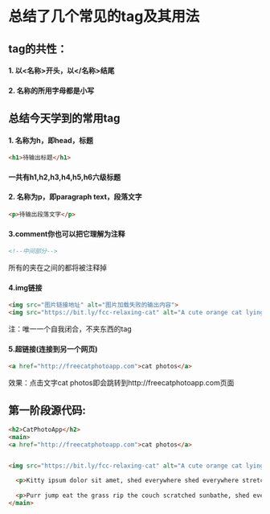 # 总结了几个常见的tag及其用法
## tag的共性：
#### 1. 以<名称>开头，以</名称>结尾
#### 2. 名称的所用字母都是小写


## 总结今天学到的常用tag
#### 1. 名称为h，即head，标题
```html
<h1>待输出标题</h1>
```
#### 一共有h1,h2,h3,h4,h5,h6六级标题

#### 2. 名称为p，即paragraph text，段落文字
```HTML
<p>待输出段落文字</p>
```

#### 3.comment你也可以把它理解为注释
```html
<!--中间部分-->
```
所有的夹在<!-- -->之间的都将被注释掉

#### 4.img链接
```html
<img src="图片链接地址" alt="图片加载失败的输出内容">
<img src="https://bit.ly/fcc-relaxing-cat" alt="A cute orange cat lying on its back.">
```
注：唯一一个自我闭合，不夹东西的tag

#### 5.超链接(连接到另一个网页)
```HTML
<a href="http://freecatphotoapp.com">cat photos</a>
```
效果：点击文字cat photos即会跳转到http://freecatphotoapp.com页面


## 第一阶段源代码:
```HTML
<h2>CatPhotoApp</h2>
<main>
<a href="http://freecatphotoapp.com">cat photos</a>


<img src="https://bit.ly/fcc-relaxing-cat" alt="A cute orange cat lying on its back.">

  <p>Kitty ipsum dolor sit amet, shed everywhere shed everywhere stretching attack your ankles chase the red dot, hairball run catnip eat the grass sniff.</p>
  
  <p>Purr jump eat the grass rip the couch scratched sunbathe, shed everywhere rip the couch sleep in the sink fluffy fur catnip scratched.</p>
</main>
```